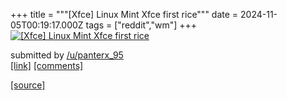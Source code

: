 +++
title = """[Xfce] Linux Mint Xfce first rice"""
date = 2024-11-05T00:19:17.000Z
tags = ["reddit","wm"]
+++
[![[Xfce] Linux Mint Xfce first rice](https://preview.redd.it/z1e503hq7zyd1.png?width=640&crop=smart&auto=webp&s=8ce4faafbf5aa70f21af5b28b55ec1412ae6b628 "[Xfce] Linux Mint Xfce first rice")](https://www.reddit.com/r/unixporn/comments/1gjtpxr/xfce_linux_mint_xfce_first_rice/)

submitted by [/u/panterx\_95](https://www.reddit.com/user/panterx_95)  
[\[link\]](https://i.redd.it/z1e503hq7zyd1.png) [\[comments\]](https://www.reddit.com/r/unixporn/comments/1gjtpxr/xfce_linux_mint_xfce_first_rice/)

[[source]](https://www.reddit.com/r/unixporn/comments/1gjtpxr/xfce_linux_mint_xfce_first_rice/)
